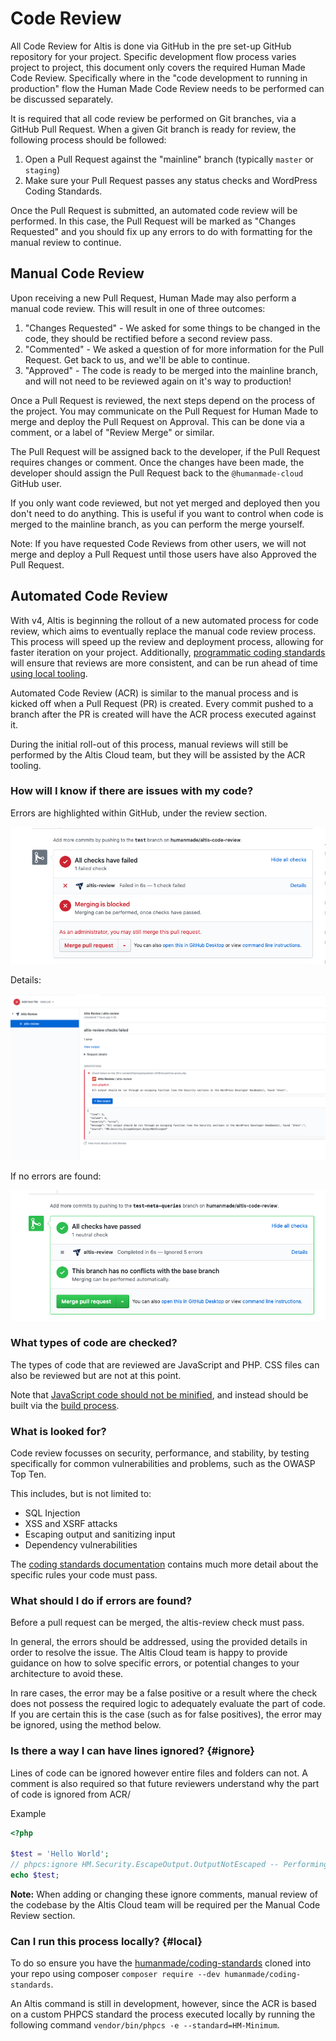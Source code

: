 # Code Review

All Code Review for Altis is done via GitHub in the pre set-up GitHub repository for your project. Specific development flow process varies project to project, this document only covers the required Human Made Code Review. Specifically where in the "code development to running in production" flow the Human Made Code Review needs to be performed can be discussed separately.

It is required that all code review be performed on Git branches, via a GitHub Pull Request. When a given Git branch is ready for review, the following process should be followed:

1. Open a Pull Request against the "mainline" branch (typically `master` or `staging`)
1. Make sure your Pull Request passes any status checks and WordPress Coding Standards.

Once the Pull Request is submitted, an automated code review will be performed. In this case, the Pull Request will be marked as "Changes Requested" and you should fix up any errors to do with formatting for the manual review to continue.

## Manual Code Review
Upon receiving a new Pull Request, Human Made may also perform a manual code review. This will result in one of three outcomes:

1. "Changes Requested" - We asked for some things to be changed in the code, they should be rectified before a second review pass.
1. "Commented" - We asked a question of for more information for the Pull Request. Get back to us, and we'll be able to continue.
1. "Approved" - The code is ready to be merged into the mainline branch, and will not need to be reviewed again on it's way to production!

Once a Pull Request is reviewed, the next steps depend on the process of the project. You may communicate on the Pull Request for Human Made to merge and deploy the Pull Request on Approval. This can be done via a comment, or a label of "Review Merge" or similar.

The Pull Request will be assigned back to the developer, if the Pull Request requires changes or comment. Once the changes have been made, the developer should assign the Pull Request back to the `@humanmade-cloud` GitHub user.

If you only want code reviewed, but not yet merged and deployed then you don't need to do anything. This is useful if you want to control when code is merged to the mainline branch, as you can perform the merge yourself.

Note: If you have requested Code Reviews from other users, we will not merge and deploy a Pull Request until those users have also Approved the Pull Request.


## Automated Code Review

With v4, Altis is beginning the rollout of a new automated process for code review, which aims to eventually replace the manual code review process. This process will speed up the review and deployment process, allowing for faster iteration on your project. Additionally, [programmatic coding standards](./standards.md) will ensure that reviews are more consistent, and can be run ahead of time [using local tooling](#local).

Automated Code Review (ACR) is similar to the manual process and is kicked off when a Pull Request (PR) is created. Every commit pushed to a branch after the PR is created will have the ACR process executed against it.

During the initial roll-out of this process, manual reviews will still be performed by the Altis Cloud team, but they will be assisted by the ACR tooling.


### How will I know if there are issues with my code?

Errors are highlighted within GitHub, under the review section.

![](../assets/altis-review-pr-failed.png)

Details:

![](../assets/altis-review-pr-failed-details.png)

If no errors are found:

![](../assets/altis-review-pr.png)


### What types of code are checked?

The types of code that are reviewed are JavaScript and PHP. CSS files can also be reviewed but are not at this point.

Note that [JavaScript code should not be minified](./minified-code.md), and instead should be built via the [build process](docs://cloud/build-scripts.md).


### What is looked for?

Code review focusses on security, performance, and stability, by testing specifically for common vulnerabilities and problems, such as the OWASP Top Ten.

This includes, but is not limited to:

- SQL Injection
- XSS and XSRF attacks
- Escaping output and sanitizing input
- Dependency vulnerabilities

The [coding standards documentation](./standards) contains much more detail about the specific rules your code must pass.

### What should I do if errors are found?

Before a pull request can be merged, the altis-review check must pass.

In general, the errors should be addressed, using the provided details in order to resolve the issue. The Altis Cloud team is happy to provide guidance on how to solve specific errors, or potential changes to your architecture to avoid these.

In rare cases, the error may be a false positive or a result where the check does not possess the required logic to adequately evaluate the part of code. If you are certain this is the case (such as for false positives), the error may be ignored, using the method below.


### Is there a way I can have lines ignored? {#ignore}

Lines of code can be ignored however entire files and folders can not. A comment is also required so that future reviewers understand why the part of code is ignored from ACR/

Example
```php
<?php

$test = 'Hello World';
// phpcs:ignore HM.Security.EscapeOutput.OutputNotEscaped -- Performing an example so we need to ignore the following line.
echo $test;
```

**Note:** When adding or changing these ignore comments, manual review of the codebase by the Altis Cloud team will be required per the Manual Code Review section.


### Can I run this process locally? {#local}

To do so ensure you have the [humanmade/coding-standards](https://github.com/humanmade/coding-standards) cloned into your repo using composer `composer require --dev humanmade/coding-standards`.

An Altis command is still in development, however, since the ACR is based on a custom PHPCS standard the process executed locally by running the following command `vendor/bin/phpcs -e --standard=HM-Minimum`.
